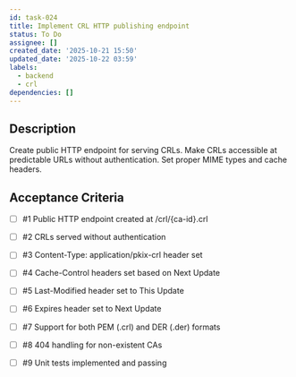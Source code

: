 ```yaml
---
id: task-024
title: Implement CRL HTTP publishing endpoint
status: To Do
assignee: []
created_date: '2025-10-21 15:50'
updated_date: '2025-10-22 03:59'
labels:
  - backend
  - crl
dependencies: []
---
```


## Description

<!-- SECTION:DESCRIPTION:BEGIN -->
Create public HTTP endpoint for serving CRLs. Make CRLs accessible at predictable URLs without authentication. Set proper MIME types and cache headers.
<!-- SECTION:DESCRIPTION:END -->

## Acceptance Criteria
<!-- AC:BEGIN -->
- [ ] #1 Public HTTP endpoint created at /crl/{ca-id}.crl
- [ ] #2 CRLs served without authentication
- [ ] #3 Content-Type: application/pkix-crl header set
- [ ] #4 Cache-Control headers set based on Next Update
- [ ] #5 Last-Modified header set to This Update
- [ ] #6 Expires header set to Next Update
- [ ] #7 Support for both PEM (.crl) and DER (.der) formats
- [ ] #8 404 handling for non-existent CAs

- [ ] #9 Unit tests implemented and passing
<!-- AC:END -->
